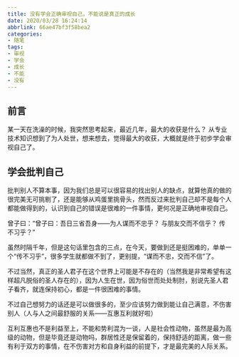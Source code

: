```yaml
---
title: 没有学会正确审视自己，不能说是真正的成长
date: 2020/03/28 16:24:14
abbrlink: 66ae47bf3f58bea2
categories:
- 随笔
tags:
- 审视
- 学会
- 成长
- 不能
- 没有
---
```

## 前言
某一天在洗澡的时候，我突然思考起来，最近几年，最大的收获是什么？
从专业技术知识想到了为人处世，想来想去，觉得最大的收获，大概就是终于初步学会审视自己了。

## 学会批判自己
批判别人不算本事，因为我们总是可以很容易的找出别人的缺点，就算他真的做的很完美无可挑剔了，还是能够从鸡蛋里挑骨头，然而反过来批判自己却不是每个人都能做得到的，认识到自己的错误是很难的一件事情，更何况是正确地审视自己。

曾子曰：“曾子曰：吾日三省吾身——为人谋而不忠乎？ 与朋友交而不信乎？ 传不习乎？”

虽然时隔千年，但是这句话里包含的三点，在今天，要做到还是挺困难的，单单一个“传不习乎”，很多学生就都做不到了，更别提，“谋而不忠，交而不信”了。

不过当然，真正的圣人君子在这个世界上可能是不存在的（当然我是非常希望有这样超凡脱俗的圣人存在的），因为人生在世，因为俗世而处处制肘，别说先圣人君子看齐，就连保持初心，都是一件很困难的事情。


不过自己想努力的话还是可以做很多的，至少应该努力做到能让自己满意，不伤害别人（人与人之间最舒服的关系——互惠互利就好啦 ​​​​）

互利互惠也不是利益至上，不能和势利混为一谈，人是社会性动物，虽然是最为高级的动物，但是毕竟还是动物吗，群居性还是保留着的，保持舒适的距离，做一些有利于双方的事情，在不伤害对方和自身利益的前提下，才是最完美的人际关系。
